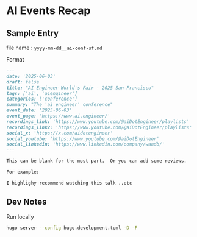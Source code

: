 # AI Events Recap

## Sample Entry 

file name : `yyyy-mm-dd__ai-conf-sf.md`

Format

```md
---
date: '2025-06-03'
draft: false
title: "AI Engineer World's Fair - 2025 San Francisco"
tags: ['ai', 'aiengineer']
categories: ['conference']
summary: "The 'ai engineer' conference"
event_date: '2025-06-03'
event_page: 'https://www.ai.engineer/'
recordings_link: 'https://www.youtube.com/@aiDotEngineer/playlists'
recordings_link2: 'https://www.youtube.com/@aiDotEngineer/playlists'
social_x: 'https://x.com/aidotengineer'
social_youtube: 'https://www.youtube.com/@aiDotEngineer'
social_linkedin: 'https://www.linkedin.com/company/wandb/'
---

This can be blank for the most part.  Or you can add some reviews.  

For example:

I highlighy recommend watching this talk ..etc

```

## Dev Notes

Run locally

```bash
hugo server --config hugo.development.toml -D -F
```

